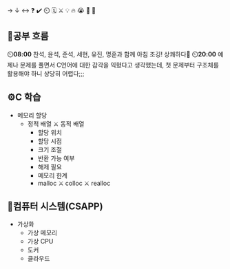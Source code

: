 → ↓ ↔ ❓ ✔️ ⏲️ 🗓️ ⚔️ 💡 🔥 😭 👏 🎵 

## 🧠공부 흐름
⏲️**08:00** 찬석, 윤석, 준석, 세현, 유진, 명훈과 함께 아침 조깅! 상쾌하다🎵
⏲️**20:00** 예제나 문제를 풀면서 C언어에 대한 감각을 익혔다고 생각했는데, 첫 문제부터 구조체를 활용해야 하니 상당히 어렵다;;;

## ⚙️C 학습
- 메모리 할당
    - 정적 배열 ⚔️ 동적 배열
        - 할당 위치
        - 할당 시점
        - 크기 조절
        - 반환 가능 여부        
        - 해제 필요
        - 메모리 한계
        - malloc ⚔️ colloc ⚔️ realloc

## 📓컴퓨터 시스템(CSAPP)
- 가상화
    - 가상 메모리
    - 가상 CPU
    - 도커
    - 클라우드    

